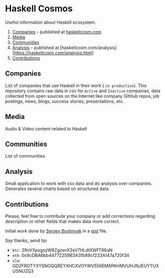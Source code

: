 # Haskell Cosmos

Useful information about Haskell ecosystem.

1. [Companies](#companies) - published at [haskellcosm.com](https://haskellcosm.com)
2. [Media](#media)
3. [Communities](#communities)
4. [Analysis](#analysis) - published at [haskellcosm.com/analysis][https://haskellcosm.com/analysis.html]
5. [Contributions](#contributions)


## Companies

List of companies that use Haskell in their work ( `in production`). This repository contains raw data in csv for `Active` and `Inactive` companies, data collected from open sources on the Internet like company GitHub repos, job postings, news, blogs, success stories, presentations, etc.

## Media

Audio & Video content related to Haskell

## Communities

List of communities

## Analysis

Small application to work with csv data and do analysis over companies. Generates several charts based on structured data.

## Contributions

Please, feel free to contribute your company or add corrections regarding description or other fields that makes data more correct.

Initial work done by [Sergey Bushnyak](https://github.com/sigrlami) in a [gist](https://gist.github.com/sigrlami/769f5e6674adbd399f00) file.

Say thanks, send tip:

- `btc`: 39oVXpsgsyW8ZgzsnX3sV7HLdtXWfT96qN
- `eth`: 0x9cDBA6bb44772259B3A3fb89cf233A147a720f34
- `xlm`: GD2FROTYXYSNOQQREYXHCXVOYWV556EM6PAHMVUHJNJEUYTUXUSNUZQ3
